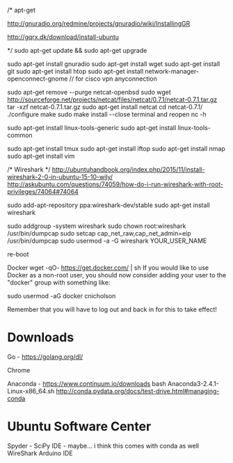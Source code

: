 /* apt-get 

http://gnuradio.org/redmine/projects/gnuradio/wiki/InstallingGR

http://gqrx.dk/download/install-ubuntu


*/
sudo apt-get update && sudo apt-get upgrade

sudo apt-get install gnuradio
sudo apt-get install wget
sudo apt-get install git
sudo apt-get install htop
sudo apt-get install network-manager-openconnect-gnome // for cisco vpn anyconnection

sudo apt-get remove --purge netcat-openbsd
sudo wget http://sourceforge.net/projects/netcat/files/netcat/0.7.1/netcat-0.7.1.tar.gz
tar -xzf netcat-0.7.1.tar.gz
sudo apt-get install netcat
cd netcat-0.7.1/
./configure
make
sudo make install
--close terminal and reopen
nc -h

sudo apt-get install linux-tools-generic
sudo apt-get install linux-tools-common

sudo apt-get install tmux
sudo apt-get install iftop
sudo apt-get install nmap
sudo apt-get install vim


/* Wireshark */
http://ubuntuhandbook.org/index.php/2015/11/install-wireshark-2-0-in-ubuntu-15-10-wily/
http://askubuntu.com/questions/74059/how-do-i-run-wireshark-with-root-privileges/74064#74064

sudo add-apt-repository ppa:wireshark-dev/stable
sudo apt-get install wireshark

sudo addgroup -system wireshark
sudo chown root:wireshark /usr/bin/dumpcap
sudo setcap cap_net_raw,cap_net_admin=eip /usr/bin/dumpcap
sudo usermod -a -G wireshark YOUR_USER_NAME

re-boot




Docker
wget -qO- https://get.docker.com/ | sh
If you would like to use Docker as a non-root user, you should now consider
adding your user to the "docker" group with something like:

  sudo usermod -aG docker cnicholson

Remember that you will have to log out and back in for this to take effect!


# Downloads
Go - https://golang.org/dl/

Chrome

Anaconda - https://www.continuum.io/downloads
bash Anaconda3-2.4.1-Linux-x86_64.sh
http://conda.pydata.org/docs/test-drive.html#managing-conda


# Ubuntu Software Center
Spyder - SciPy IDE - maybe... i think this comes with conda as well
WireShark
Arduino IDE



